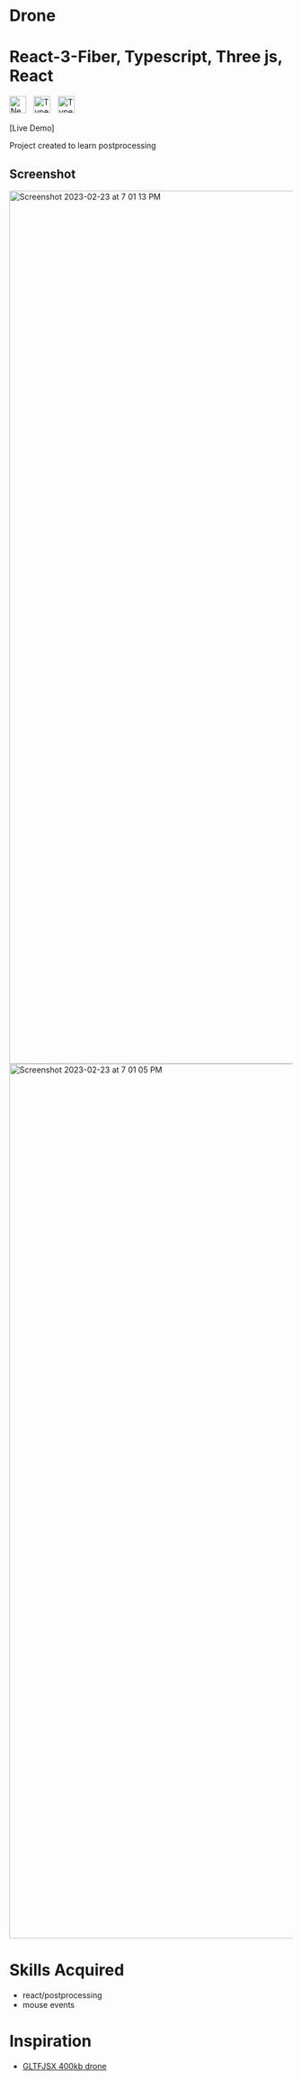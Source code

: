 # Drone

# React-3-Fiber, Typescript, Three js, React

<img align="left" alt="NextJS" width="30px" style="padding-right:10px;" src="https://global.discourse-cdn.com/standard17/uploads/threejs/original/2X/e/e4f86d2200d2d35c30f7b1494e96b9595ebc2751.png" />

<img align="left" alt="TypeScript" width="30px" style="padding-right:10px;" src="https://www.vectorlogo.zone/logos/reactjs/reactjs-icon.svg" />

<img align="left" alt="TypeScript" width="30px" style="padding-right:10px;" src="https://cdn.jsdelivr.net/gh/devicons/devicon/icons/typescript/typescript-plain.svg" />

<br/>
<br/>

[Live Demo]

Project created to learn postprocessing

## Screenshot
<img width="1550" alt="Screenshot 2023-02-23 at 7 01 13 PM" src="https://user-images.githubusercontent.com/76642519/220950843-6c978aaa-83a9-4049-a91d-d4ef2d6ce92b.png">

<img width="1553" alt="Screenshot 2023-02-23 at 7 01 05 PM" src="https://user-images.githubusercontent.com/76642519/220950861-4bc66257-a1a6-4a90-b4a3-68b961ed09fd.png">


# Skills Acquired

-   react/postprocessing
-   mouse events

# Inspiration

-   [GLTFJSX 400kb drone](https://codesandbox.io/s/pbwi6i)
